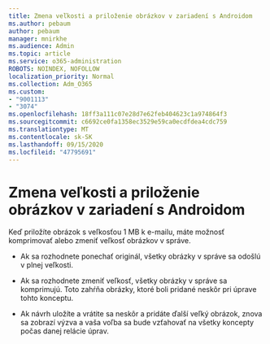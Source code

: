 ```yaml
---
title: Zmena veľkosti a priloženie obrázkov v zariadení s Androidom
ms.author: pebaum
author: pebaum
manager: mnirkhe
ms.audience: Admin
ms.topic: article
ms.service: o365-administration
ROBOTS: NOINDEX, NOFOLLOW
localization_priority: Normal
ms.collection: Adm_O365
ms.custom:
- "9001113"
- "3074"
ms.openlocfilehash: 18ff3a111c07e28d7e62feb404623c1a974864f3
ms.sourcegitcommit: c6692ce0fa1358ec3529e59ca0ecdfdea4cdc759
ms.translationtype: MT
ms.contentlocale: sk-SK
ms.lasthandoff: 09/15/2020
ms.locfileid: "47795691"
---
```

# <a name="resize-and-attach-images-on-android"></a>Zmena veľkosti a priloženie obrázkov v zariadení s Androidom

Keď priložíte obrázok s veľkosťou 1 MB k e-mailu, máte možnosť komprimovať alebo zmeniť veľkosť obrázkov v správe.
 
- Ak sa rozhodnete ponechať originál, všetky obrázky v správe sa odošlú v plnej veľkosti.
 
- Ak sa rozhodnete zmeniť veľkosť, všetky obrázky v správe sa komprimujú.  Toto zahŕňa obrázky, ktoré boli pridané neskôr pri úprave tohto konceptu.
 
- Ak návrh uložíte a vrátite sa neskôr a pridáte ďalší veľký obrázok, znova sa zobrazí výzva a vaša voľba sa bude vzťahovať na všetky koncepty počas danej relácie úprav.
 
